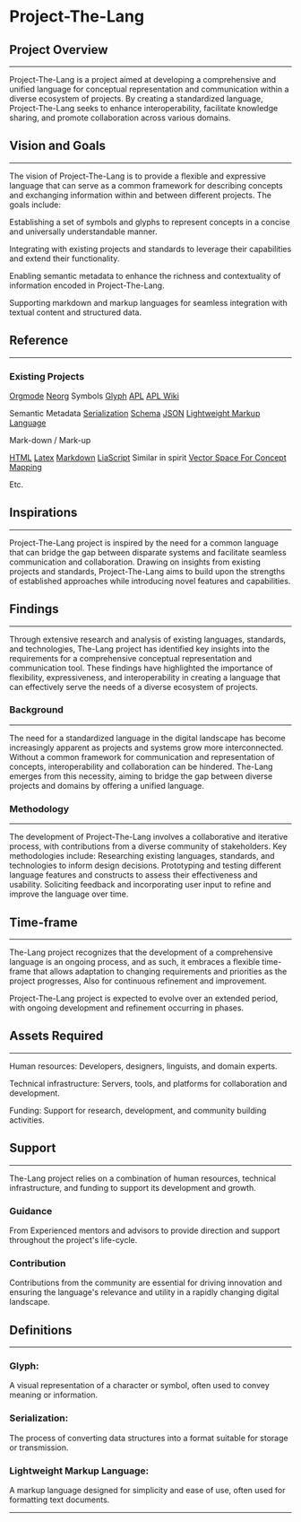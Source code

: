 # Project-The-Lang

## Project Overview
---
Project-The-Lang is a project aimed at developing a comprehensive and unified language for conceptual representation and communication within a diverse ecosystem of projects. By creating a standardized language, Project-The-Lang seeks to enhance interoperability, facilitate knowledge sharing, and promote collaboration across various domains.


## Vision and Goals
---
The vision of Project-The-Lang is to provide a flexible and expressive language that can serve as a common framework for describing concepts and exchanging information within and between different projects. 
The goals include:

Establishing a set of symbols and glyphs to represent concepts in a concise and universally 
understandable manner.

Integrating with existing projects and standards to leverage their capabilities and extend their functionality.

Enabling semantic metadata to enhance the richness and contextuality of information encoded in Project-The-Lang.

Supporting markdown and markup languages for seamless integration with textual content and structured data.


## Reference
---
### Existing Projects
[Orgmode](https://orgmode.org/)
	[Neorg](https://github.com/nvimneorg/neorg)
Symbols
[Glyph](https://en.wikipedia.org/wiki/Glyph)
	[APL](https://en.wikipedia.org/wiki/APL_(programming_language))
	[APL Wiki](https://aplwiki.com/)

Semantic Metadata
	[Serialization](https://en.wikipedia.org/wiki/Serialization)
	[Schema](https://schema.org/)
	[JSON](https://en.wikipedia.org/wiki/JSON)
	[Lightweight Markup Language](https://en.wikipedia.org/wiki/Lightweight_markup_language)

Mark-down / Mark-up

[HTML](https://en.wikipedia.org/wiki/HTML)
	[Latex](https://www.latexproject.org//)
	[Markdown](https://daringfireball.net/projects/markdown/)
	[LiaScript](https://github.com/LiaScript/LiaScript) Similar in spirit
	[Vector Space For Concept Mapping](https://en.wikipedia.org/wiki/Vector_space)

Etc.
## Inspirations
---
Project-The-Lang project is inspired by the need for a common language that can bridge the gap between disparate systems and facilitate seamless communication and collaboration. 
Drawing on insights from existing projects and standards, Project-The-Lang aims to build upon the strengths of established approaches while introducing novel features and capabilities.


## Findings
---
Through extensive research and analysis of existing languages, standards, and technologies, The-Lang project has identified key insights into the requirements for a comprehensive conceptual representation and communication tool. These findings have highlighted the importance of flexibility, expressiveness, and interoperability in creating a language that can effectively serve the needs of a diverse ecosystem of projects.


### Background
---
The need for a standardized language in the digital landscape has become increasingly apparent as projects and systems grow more interconnected. Without a common framework for communication and representation of concepts, interoperability and collaboration can be hindered. The-Lang emerges from this necessity, aiming to bridge the gap between diverse projects and domains by offering a unified language.


### Methodology
---
The development of Project-The-Lang involves a collaborative and iterative process, with contributions from a diverse community of stakeholders. Key methodologies include:
Researching existing languages, standards, and technologies to inform design decisions.
Prototyping and testing different language features and constructs to assess their effectiveness and usability.
Soliciting feedback and incorporating user input to refine and improve the language over time.


## Time-frame
---
The-Lang project recognizes that the development of a comprehensive language is an ongoing process, and as such, it embraces a flexible time-frame that allows adaptation to changing requirements and priorities as the project progresses, Also for continuous refinement and improvement.

Project-The-Lang project is expected to evolve over an extended period, with ongoing development and refinement occurring in phases. 


## Assets Required
---

Human resources: 
Developers, designers, linguists, and domain experts.

Technical infrastructure: 
Servers, tools, and platforms for collaboration and development.

Funding: 
Support for research, development, and community building activities.

## Support
---
The-Lang project relies on a combination of human resources, technical infrastructure, and funding to support its development and growth.

### Guidance
From Experienced mentors and advisors to provide direction and support throughout the project's life-cycle.

### Contribution
Contributions from the community are essential for driving innovation and ensuring the language's relevance and utility in a rapidly changing digital landscape.


## Definitions
---
### Glyph: 
A visual representation of a character or symbol, often used to convey meaning or information.

### Serialization: 
The process of converting data structures into a format suitable for storage or transmission.

### Lightweight Markup Language: 
A markup language designed for simplicity and ease of use, often used for formatting text documents.

---
